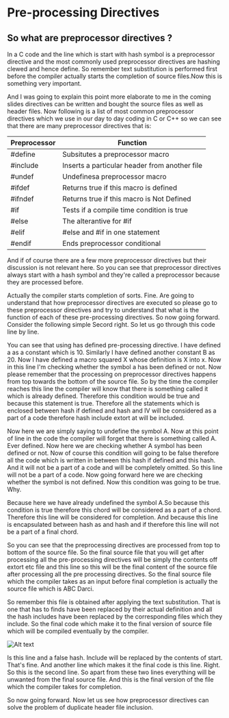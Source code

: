 # Pre-processing Directives


## So what are preprocessor directives ?

In a C code and the line which is start with hash symbol is a preprocessor directive and the most commonly used preprocessor directives are hashing clewed and hence define. So remember text substitution is performed first before the compiler actually starts the completion 
of source files.Now this is something very important.

And I was going to explain this point more elaborate to me in the coming slides directives can be written and bought the source files as well as header files. Now following is a list of most common preprocessor directives which we use in our day to day coding in C or C++ so we can see that there are many preprocessor directives that is:

|Preprocessor | Function |
|---|---|
|#define | Subsitutes a preprocessor macro|
|#include| Inserts a particular header from another file|
|#undef|Undefinesa  preprocessor macro|
|#ifdef|Returns true if this macro is defined|
|#ifndef|Returns true if this macro is Not Defined|
|#if|Tests if a compile time condition is true|
|#else|The alterantive for #if|
|#elif|#else and #if in one statement|
|#endif|Ends preprocessor conditional|

And if of course there are a few more preprocessor directives but their discussion is not relevant here. So you can see that preprocessor directives always start with a hash symbol and they're called a preprocessor because they are processed before.

Actually the compiler starts completion of sorts. Fine. Are going to understand that how preprocessor directives are executed so please go to these preprocessor directives and try to understand that what is the function of each of these pre-processing directives. So now going forward. Consider the following simple Secord right. So let us go through this code line by line.

You can see that using has defined pre-processing directive. I have defined a as a constant which is 10. Similarly I have defined another constant B as 20. Now I have defined a macro squared X whose definition is X into x. Now in this line I'm checking whether the symbol a has been defined or not. Now please remember that the processing on preprocessor directives happens from top towards the bottom of the source file. So by the time the compiler reaches this line the compiler will know that there is something called it which is already defined. Therefore this condition would be true and because this statement is true. Therefore all the statements which is enclosed between hash if defined and hash and IV will be considered as a part of a code therefore hash include extort at will be included.

Now here we are simply saying to undefine  the symbol A. Now at this point of line in the code the compiler will forget that there is something called A. Ever defined. Now here we are checking whether A symbol has been defined or not. Now of course this condition will going to be false therefore all the code which is written in between this hash if defined and this hash. And it will not be a part of a code and will be completely omitted. So this line will not be a part of a code. Now going forward here we are checking whether the symbol is not defined. Now this condition was going to be true. Why.

Because here we have already undefined the symbol A.So because this condition is true therefore this chord will be considered as a part of a chord. Therefore this line will be considered for completion. And because this line is encapsulated between hash as and hash and if therefore this line will not be a part of a final chord.

So you can see that the preprocessing directives are processed from top to bottom of the source file. So the final source file that you will get after processing all the pre-processing directives will be simply the contents off extort etc file and this line so this will be the final content of the source file after processing all the pre processing directives. So the final source file which the compiler takes as an input before final completion is actually the source file which is ABC Darci.

So remember this file is obtained after applying the text substitution. That is one that has to finds have been replaced by their actual definition and all the hash includes have been replaced by the corresponding files which they include. So the final code which make it to the final version of source file which will be compiled eventually by the compiler.

![Alt text](./images/Pre-processor_directives.PNG.png?raw=true "Title")

Is this line and a false hash. Include will be replaced by the contents of start. That's fine. And another line which makes it the final code is this line. Right. So this is the second line. So apart from these two lines everything will be unwanted from the final source file. And this is the final version of the file which the compiler takes for completion.

So now going forward. Now let us see how preprocessor directives can solve the problem of duplicate header file inclusion.
